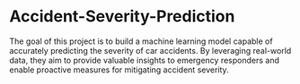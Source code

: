 # Accident-Severity-Prediction
The goal of this project is to build a machine learning model capable of accurately predicting the severity of car accidents. By leveraging real-world data, they aim to provide valuable insights to emergency responders and enable proactive measures for mitigating accident severity.
